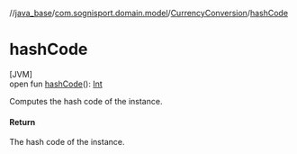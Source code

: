 //[java_base](../../../index.md)/[com.sognisport.domain.model](../index.md)/[CurrencyConversion](index.md)/[hashCode](hash-code.md)

# hashCode

[JVM]\
open fun [hashCode](hash-code.md)(): [Int](https://kotlinlang.org/api/latest/jvm/stdlib/kotlin/-int/index.html)

Computes the hash code of the instance.

#### Return

The hash code of the instance.
